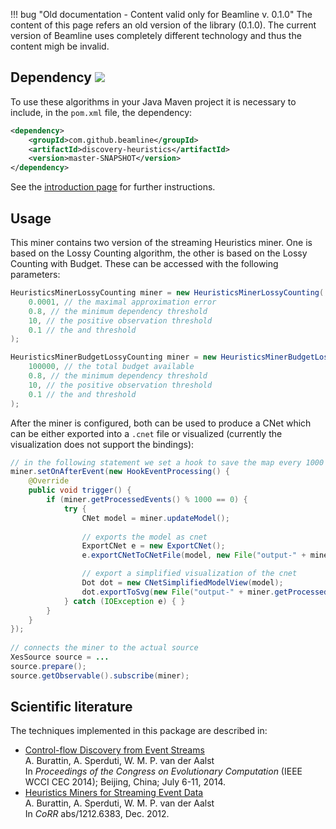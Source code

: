 !!! bug "Old documentation - Content valid only for Beamline v. 0.1.0"
    The content of this page refers an old version of the library (0.1.0). The current version of Beamline uses completely different technology and thus the content migh be invalid.


## Dependency [![](https://jitpack.io/v/beamline/discovery-heuristics.svg)](https://jitpack.io/#beamline/discovery-heuristics)

To use these algorithms in your Java Maven project it is necessary to include, in the `pom.xml` file, the dependency:
```xml
<dependency>
    <groupId>com.github.beamline</groupId>
    <artifactId>discovery-heuristics</artifactId>
    <version>master-SNAPSHOT</version>
</dependency>
```
See the [introduction page](index.md) for further instructions.


## Usage


This miner contains two version of the streaming Heuristics miner. One is based on the Lossy Counting algorithm, the other is based on the Lossy Counting with Budget. These can be accessed with the following parameters:

```java linenums="1"
HeuristicsMinerLossyCounting miner = new HeuristicsMinerLossyCounting(
	0.0001, // the maximal approximation error
	0.8, // the minimum dependency threshold
	10, // the positive observation threshold
	0.1 // the and threshold
);
```

```java linenums="1"
HeuristicsMinerBudgetLossyCounting miner = new HeuristicsMinerBudgetLossyCounting(
	100000, // the total budget available
	0.8, // the minimum dependency threshold
	10, // the positive observation threshold
	0.1 // the and threshold
);
```

After the miner is configured, both can be used to produce a CNet which can be either exported into a `.cnet` file or visualized (currently the visualization does not support the bindings):

```java linenums="7"
// in the following statement we set a hook to save the map every 1000 events processed
miner.setOnAfterEvent(new HookEventProcessing() {
	@Override
	public void trigger() {
		if (miner.getProcessedEvents() % 1000 == 0) {
			try {
				CNet model = miner.updateModel();
				
				// exports the model as cnet
				ExportCNet e = new ExportCNet();
				e.exportCNetToCNetFile(model, new File("output-" + miner.getProcessedEvents() +".cnet"));

				// export a simplified visualization of the cnet
				Dot dot = new CNetSimplifiedModelView(model);
				dot.exportToSvg(new File("output-" + miner.getProcessedEvents() +".svg"));
			} catch (IOException e) { }
		}
	}
});
		
// connects the miner to the actual source
XesSource source = ...
source.prepare();
source.getObservable().subscribe(miner);
```

## Scientific literature

The techniques implemented in this package are described in:

- [Control-flow Discovery from Event Streams](https://andrea.burattin.net/publications/2014-cec)  
A. Burattin, A. Sperduti, W. M. P. van der Aalst  
In *Proceedings of the Congress on Evolutionary Computation* (IEEE WCCI CEC 2014); Beijing, China; July 6-11, 2014.
- [Heuristics Miners for Streaming Event Data](https://andrea.burattin.net/publications/2012-corr-stream)  
A. Burattin, A. Sperduti, W. M. P. van der Aalst  
In *CoRR* abs/1212.6383, Dec. 2012.